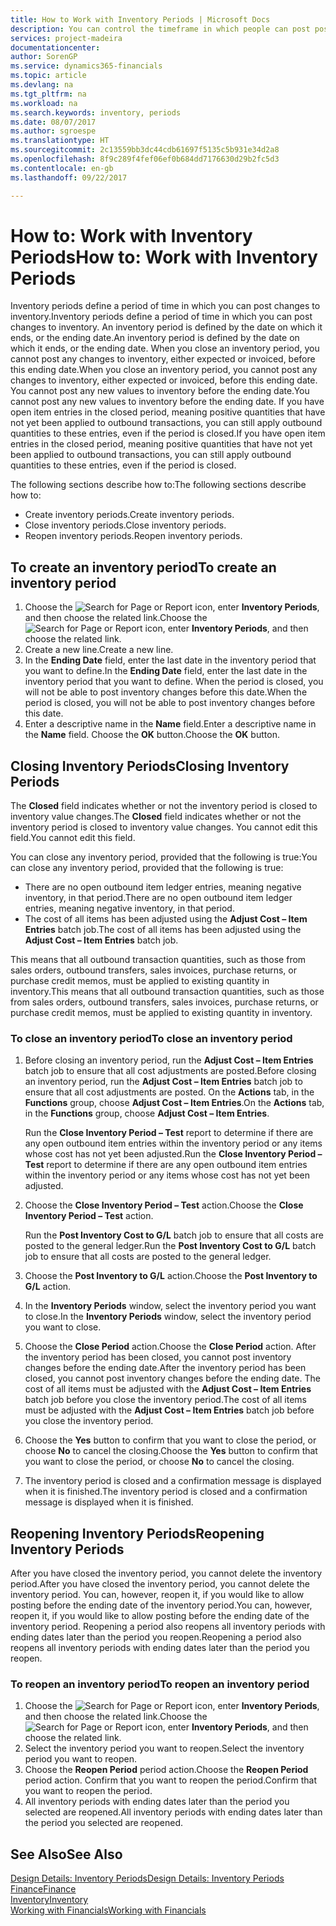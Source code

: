 ```yaml
---
title: How to Work with Inventory Periods | Microsoft Docs
description: You can control the timeframe in which people can post post changes to inventory by defining inventory periods.
services: project-madeira
documentationcenter: 
author: SorenGP
ms.service: dynamics365-financials
ms.topic: article
ms.devlang: na
ms.tgt_pltfrm: na
ms.workload: na
ms.search.keywords: inventory, periods
ms.date: 08/07/2017
ms.author: sgroespe
ms.translationtype: HT
ms.sourcegitcommit: 2c13559bb3dc44cdb61697f5135c5b931e34d2a8
ms.openlocfilehash: 8f9c289f4fef06ef0b684dd7176630d29b2fc5d3
ms.contentlocale: en-gb
ms.lasthandoff: 09/22/2017

---
```

# <a name="how-to-work-with-inventory-periods"></a><span data-ttu-id="29286-103">How to: Work with Inventory Periods</span><span class="sxs-lookup"><span data-stu-id="29286-103">How to: Work with Inventory Periods</span></span>
<span data-ttu-id="29286-104">Inventory periods define a period of time in which you can post changes to inventory.</span><span class="sxs-lookup"><span data-stu-id="29286-104">Inventory periods define a period of time in which you can post changes to inventory.</span></span> <span data-ttu-id="29286-105">An inventory period is defined by the date on which it ends, or the ending date.</span><span class="sxs-lookup"><span data-stu-id="29286-105">An inventory period is defined by the date on which it ends, or the ending date.</span></span> <span data-ttu-id="29286-106">When you close an inventory period, you cannot post any changes to inventory, either expected or invoiced, before this ending date.</span><span class="sxs-lookup"><span data-stu-id="29286-106">When you close an inventory period, you cannot post any changes to inventory, either expected or invoiced, before this ending date.</span></span> <span data-ttu-id="29286-107">You cannot post any new values to inventory before the ending date.</span><span class="sxs-lookup"><span data-stu-id="29286-107">You cannot post any new values to inventory before the ending date.</span></span> <span data-ttu-id="29286-108">If you have open item entries in the closed period, meaning positive quantities that have not yet been applied to outbound transactions, you can still apply outbound quantities to these entries, even if the period is closed.</span><span class="sxs-lookup"><span data-stu-id="29286-108">If you have open item entries in the closed period, meaning positive quantities that have not yet been applied to outbound transactions, you can still apply outbound quantities to these entries, even if the period is closed.</span></span>  

<span data-ttu-id="29286-109">The following sections describe how to:</span><span class="sxs-lookup"><span data-stu-id="29286-109">The following sections describe how to:</span></span>  

* <span data-ttu-id="29286-110">Create inventory periods.</span><span class="sxs-lookup"><span data-stu-id="29286-110">Create inventory periods.</span></span>  
* <span data-ttu-id="29286-111">Close inventory periods.</span><span class="sxs-lookup"><span data-stu-id="29286-111">Close inventory periods.</span></span>  
* <span data-ttu-id="29286-112">Reopen inventory periods.</span><span class="sxs-lookup"><span data-stu-id="29286-112">Reopen inventory periods.</span></span>  

## <a name="to-create-an-inventory-period"></a><span data-ttu-id="29286-113">To create an inventory period</span><span class="sxs-lookup"><span data-stu-id="29286-113">To create an inventory period</span></span>  
1. <span data-ttu-id="29286-114">Choose the ![Search for Page or Report](media/ui-search/search_small.png "Search for Page or Report icon") icon, enter **Inventory Periods**, and then choose the related link.</span><span class="sxs-lookup"><span data-stu-id="29286-114">Choose the ![Search for Page or Report](media/ui-search/search_small.png "Search for Page or Report icon") icon, enter **Inventory Periods**, and then choose the related link.</span></span>  
2. <span data-ttu-id="29286-115">Create a new line.</span><span class="sxs-lookup"><span data-stu-id="29286-115">Create a new line.</span></span>  
3. <span data-ttu-id="29286-116">In the **Ending Date** field, enter the last date in the inventory period that you want to define.</span><span class="sxs-lookup"><span data-stu-id="29286-116">In the **Ending Date** field, enter the last date in the inventory period that you want to define.</span></span> <span data-ttu-id="29286-117">When the period is closed, you will not be able to post inventory changes before this date.</span><span class="sxs-lookup"><span data-stu-id="29286-117">When the period is closed, you will not be able to post inventory changes before this date.</span></span>  
4. <span data-ttu-id="29286-118">Enter a descriptive name in the **Name** field.</span><span class="sxs-lookup"><span data-stu-id="29286-118">Enter a descriptive name in the **Name** field.</span></span> <span data-ttu-id="29286-119">Choose the **OK** button.</span><span class="sxs-lookup"><span data-stu-id="29286-119">Choose the **OK** button.</span></span>  

## <a name="closing-inventory-periods"></a><span data-ttu-id="29286-120">Closing Inventory Periods</span><span class="sxs-lookup"><span data-stu-id="29286-120">Closing Inventory Periods</span></span>  
<span data-ttu-id="29286-121">The **Closed** field indicates whether or not the inventory period is closed to inventory value changes.</span><span class="sxs-lookup"><span data-stu-id="29286-121">The **Closed** field indicates whether or not the inventory period is closed to inventory value changes.</span></span> <span data-ttu-id="29286-122">You cannot edit this field.</span><span class="sxs-lookup"><span data-stu-id="29286-122">You cannot edit this field.</span></span>  

<span data-ttu-id="29286-123">You can close any inventory period, provided that the following is true:</span><span class="sxs-lookup"><span data-stu-id="29286-123">You can close any inventory period, provided that the following is true:</span></span>  

* <span data-ttu-id="29286-124">There are no open outbound item ledger entries, meaning negative inventory, in that period.</span><span class="sxs-lookup"><span data-stu-id="29286-124">There are no open outbound item ledger entries, meaning negative inventory, in that period.</span></span>  
* <span data-ttu-id="29286-125">The cost of all items has been adjusted using the **Adjust Cost – Item Entries** batch job.</span><span class="sxs-lookup"><span data-stu-id="29286-125">The cost of all items has been adjusted using the **Adjust Cost – Item Entries** batch job.</span></span>  

<span data-ttu-id="29286-126">This means that all outbound transaction quantities, such as those from sales orders, outbound transfers, sales invoices, purchase returns, or purchase credit memos, must be applied to existing quantity in inventory.</span><span class="sxs-lookup"><span data-stu-id="29286-126">This means that all outbound transaction quantities, such as those from sales orders, outbound transfers, sales invoices, purchase returns, or purchase credit memos, must be applied to existing quantity in inventory.</span></span>  

### <a name="to-close-an-inventory-period"></a><span data-ttu-id="29286-127">To close an inventory period</span><span class="sxs-lookup"><span data-stu-id="29286-127">To close an inventory period</span></span>  
1. <span data-ttu-id="29286-128">Before closing an inventory period, run the **Adjust Cost – Item Entries** batch job to ensure that all cost adjustments are posted.</span><span class="sxs-lookup"><span data-stu-id="29286-128">Before closing an inventory period, run the **Adjust Cost – Item Entries** batch job to ensure that all cost adjustments are posted.</span></span> <span data-ttu-id="29286-129">On the **Actions** tab, in the **Functions** group, choose **Adjust Cost – Item Entries**.</span><span class="sxs-lookup"><span data-stu-id="29286-129">On the **Actions** tab, in the **Functions** group, choose **Adjust Cost – Item Entries**.</span></span>  

     <span data-ttu-id="29286-130">Run the **Close Inventory Period – Test** report to determine if there are any open outbound item entries within the inventory period or any items whose cost has not yet been adjusted.</span><span class="sxs-lookup"><span data-stu-id="29286-130">Run the **Close Inventory Period – Test** report to determine if there are any open outbound item entries within the inventory period or any items whose cost has not yet been adjusted.</span></span>  
2. <span data-ttu-id="29286-131">Choose the **Close Inventory Period – Test** action.</span><span class="sxs-lookup"><span data-stu-id="29286-131">Choose the **Close Inventory Period – Test** action.</span></span>  

     <span data-ttu-id="29286-132">Run the **Post Inventory Cost to G/L** batch job to ensure that all costs are posted to the general ledger.</span><span class="sxs-lookup"><span data-stu-id="29286-132">Run the **Post Inventory Cost to G/L** batch job to ensure that all costs are posted to the general ledger.</span></span>  
3. <span data-ttu-id="29286-133">Choose the **Post Inventory to G/L** action.</span><span class="sxs-lookup"><span data-stu-id="29286-133">Choose the **Post Inventory to G/L** action.</span></span>  
4. <span data-ttu-id="29286-134">In the **Inventory Periods** window, select the inventory period you want to close.</span><span class="sxs-lookup"><span data-stu-id="29286-134">In the **Inventory Periods** window, select the inventory period you want to close.</span></span>  
5. <span data-ttu-id="29286-135">Choose the **Close Period** action.</span><span class="sxs-lookup"><span data-stu-id="29286-135">Choose the **Close Period** action.</span></span> <span data-ttu-id="29286-136">After the inventory period has been closed, you cannot post inventory changes before the ending date.</span><span class="sxs-lookup"><span data-stu-id="29286-136">After the inventory period has been closed, you cannot post inventory changes before the ending date.</span></span> <span data-ttu-id="29286-137">The cost of all items must be adjusted with the **Adjust Cost – Item Entries** batch job before you close the inventory period.</span><span class="sxs-lookup"><span data-stu-id="29286-137">The cost of all items must be adjusted with the **Adjust Cost – Item Entries** batch job before you close the inventory period.</span></span>  
6. <span data-ttu-id="29286-138">Choose the **Yes** button to confirm that you want to close the period, or choose **No** to cancel the closing.</span><span class="sxs-lookup"><span data-stu-id="29286-138">Choose the **Yes** button to confirm that you want to close the period, or choose **No** to cancel the closing.</span></span>  
7. <span data-ttu-id="29286-139">The inventory period is closed and a confirmation message is displayed when it is finished.</span><span class="sxs-lookup"><span data-stu-id="29286-139">The inventory period is closed and a confirmation message is displayed when it is finished.</span></span>  

## <a name="reopening-inventory-periods"></a><span data-ttu-id="29286-140">Reopening Inventory Periods</span><span class="sxs-lookup"><span data-stu-id="29286-140">Reopening Inventory Periods</span></span>  
<span data-ttu-id="29286-141">After you have closed the inventory period, you cannot delete the inventory period.</span><span class="sxs-lookup"><span data-stu-id="29286-141">After you have closed the inventory period, you cannot delete the inventory period.</span></span> <span data-ttu-id="29286-142">You can, however, reopen it, if you would like to allow posting before the ending date of the inventory period.</span><span class="sxs-lookup"><span data-stu-id="29286-142">You can, however, reopen it, if you would like to allow posting before the ending date of the inventory period.</span></span> <span data-ttu-id="29286-143">Reopening a period also reopens all inventory periods with ending dates later than the period you reopen.</span><span class="sxs-lookup"><span data-stu-id="29286-143">Reopening a period also reopens all inventory periods with ending dates later than the period you reopen.</span></span>  

### <a name="to-reopen-an-inventory-period"></a><span data-ttu-id="29286-144">To reopen an inventory period</span><span class="sxs-lookup"><span data-stu-id="29286-144">To reopen an inventory period</span></span>  
1. <span data-ttu-id="29286-145">Choose the ![Search for Page or Report](media/ui-search/search_small.png "Search for Page or Report icon") icon, enter **Inventory Periods**, and then choose the related link.</span><span class="sxs-lookup"><span data-stu-id="29286-145">Choose the ![Search for Page or Report](media/ui-search/search_small.png "Search for Page or Report icon") icon, enter **Inventory Periods**, and then choose the related link.</span></span>  
2. <span data-ttu-id="29286-146">Select the inventory period you want to reopen.</span><span class="sxs-lookup"><span data-stu-id="29286-146">Select the inventory period you want to reopen.</span></span>  
3. <span data-ttu-id="29286-147">Choose the **Reopen Period** period action.</span><span class="sxs-lookup"><span data-stu-id="29286-147">Choose the **Reopen Period** period action.</span></span> <span data-ttu-id="29286-148">Confirm that you want to reopen the period.</span><span class="sxs-lookup"><span data-stu-id="29286-148">Confirm that you want to reopen the period.</span></span>  
4. <span data-ttu-id="29286-149">All inventory periods with ending dates later than the period you selected are reopened.</span><span class="sxs-lookup"><span data-stu-id="29286-149">All inventory periods with ending dates later than the period you selected are reopened.</span></span>  

## <a name="see-also"></a><span data-ttu-id="29286-150">See Also</span><span class="sxs-lookup"><span data-stu-id="29286-150">See Also</span></span>  
[<span data-ttu-id="29286-151">Design Details: Inventory Periods</span><span class="sxs-lookup"><span data-stu-id="29286-151">Design Details: Inventory Periods</span></span>](design-details-inventory-periods.md)  
[<span data-ttu-id="29286-152">Finance</span><span class="sxs-lookup"><span data-stu-id="29286-152">Finance</span></span>](finance.md)  
[<span data-ttu-id="29286-153">Inventory</span><span class="sxs-lookup"><span data-stu-id="29286-153">Inventory</span></span>](inventory-manage-inventory.md)  
[<span data-ttu-id="29286-154">Working with Financials</span><span class="sxs-lookup"><span data-stu-id="29286-154">Working with Financials</span></span>](ui-work-product.md)

